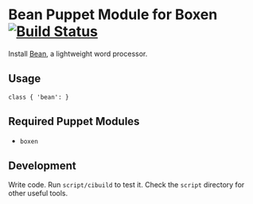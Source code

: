 # Bean Puppet Module for Boxen [![Build Status](https://travis-ci.org/hakamadare/puppet-fluid.png)](https://travis-ci.org/hakamadare/puppet-fluid)

Install [Bean](http://www.bean-osx.com/), a lightweight word processor.

## Usage

```puppet
class { 'bean': }
```

## Required Puppet Modules

* `boxen`

## Development

Write code. Run `script/cibuild` to test it. Check the `script`
directory for other useful tools.
